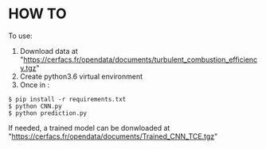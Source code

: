 # HOW TO

To use:


 1. Download data at "https://cerfacs.fr/opendata/documents/turbulent_combustion_efficiency.tgz"
 2. Create python3.6 virtual environment
 3. Once in :
 
```
$ pip install -r requirements.txt
$ python CNN.py
$ python prediction.py
```

If needed, a trained model can be donwloaded at "https://cerfacs.fr/opendata/documents/Trained_CNN_TCE.tgz"